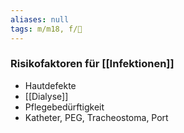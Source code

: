 ```yaml
---
aliases: null
tags: m/m18, f/🦠
---
```

### Risikofaktoren für [[Infektionen]]
- Hautdefekte
- [[Dialyse]]
- Pflegebedürftigkeit
- Katheter, PEG, Tracheostoma, Port